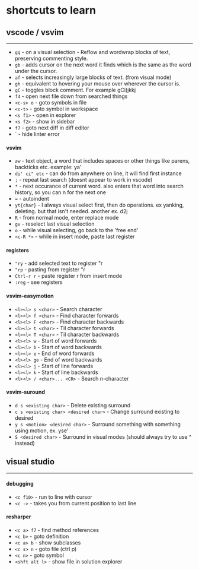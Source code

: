 # shortcuts to learn

## vscode / vsvim
----
* `gq` 	                                  - on a visual selection - Reflow and wordwrap blocks of text, preserving commenting style. 
* `gb` 	                                  - adds cursor on the next word it finds which is the same as the word under the cursor.
* `af` 	                                  - selects increasingly large blocks of text. (from visual mode)
* `gh` 	                                  - equivalent to hovering your mouse over wherever the cursor is.
* `gC` 	                                  - toggles block comment. For example gCi)jkkj
* `f4` 	                                  - open next file down from searched things
* `<c-s> o`                               - goto symbols in file
* `<c-t>` 	                              - goto symbol in workspace
* `<s f1>` 	                              - open in explorer
* `<s f2>`                                - show in sidebar
* `f7`                                    - goto next diff in diff editor
* `<s-esc>                                - hide linter error

#### vsvim
* _`aw`_                                  - text object, a word that includes spaces or other things like parens, backticks etc.  example: ya'
* `di' ci" etc`                           - can do from anywhere on line, it will find first instance
* `;`                                     - repeat last search (doesnt appear to work in vscode)
* `*`		                                  - next occurance of current word. also enters that word into search history, so you can n for the next one
* `=` 		                                - autoindent
* `yt{char}`	                            - I always visual select first, then do operations. ex yanking, deleting. but that isn't needed. another ex. d2j 
* `R`		                                  - from normal mode, enter replace mode
* `gv`  		                              - reselect last visual selection
* `o`		                                  - while visual selecting, go back to the 'free end'
* `<c-R *>`                               - while in insert mode, paste last register

#### registers 
* `"ry`                                   - add selected text to register "r
* `"rp`		                                - pasting from register "r
* `Ctrl-r r`	                            - paste register r from insert mode
* `:reg`		                              - see registers

#### vsvim-easymotion
* `<l><l> s <char>`		                    - Search character
* `<l><l> f <char>`		                    - Find character forwards
* `<l><l> F <char>`	                      - Find character backwards
* `<l><l> t <char>`		                    - Til character forwards
* `<l><l> T <char>`			                  - Til character backwards
* `<l><l> w`		                          - Start of word forwards
* `<l><l> b`		                          - Start of word backwards
* `<l><l> e`		                          - End of word forwards
* `<l><l> ge`	      	                    - End of word backwards
* `<l><l> j`		                          - Start of line forwards
* `<l><l> k`		                          - Start of line backwards
* `<l><l> / <char>... <CR>`	              - Search n-character

#### vsvim-suround
* `d s <existing char>`			              - Delete existing surround
* `c s <existing char> <desired char>`	  - Change surround existing to desired
* `y s <motion> <desired char>`		        - Surround something with something using motion, ex. yse'
* `S <desired char>`			                - Surround in visual modes (should always try to use ^ instead)

## visual studio
----
#### debugging
* `<c f10>` 	                            - run to line with cursor
* `<c ->`   	                            - takes you from current position to last line

#### resharper
* `<c a> f7` 	                            - find method references
* `<c b>`                                 - goto definition
* `<c a> b`                               - show subclasses
* `<c s> n`  	                            - goto file (ctrl p)
* `<c n>`		                              - goto symbol
* `<shft alt l>`                          - show file in solution explorer
